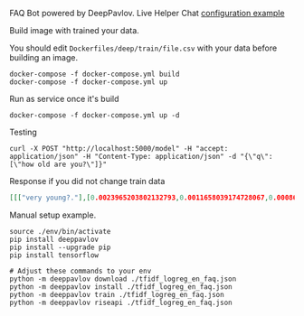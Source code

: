 FAQ Bot powered by DeepPavlov. Live Helper Chat [configuration example](https://doc.livehelperchat.com/docs/bot/deeppavlov-faq)

Build image with trained your data.

You should edit `Dockerfiles/deep/train/file.csv` with your data before building an image.

```shell
docker-compose -f docker-compose.yml build
docker-compose -f docker-compose.yml up
```

Run as service once it's build

```shell
docker-compose -f docker-compose.yml up -d
```

Testing

```
curl -X POST "http://localhost:5000/model" -H "accept: application/json" -H "Content-Type: application/json" -d "{\"q\":[\"how old are you?\"]}"
```

Response if you did not change train data

```json
[[["very young?."],[0.0023965203802132793,0.0011658039174728067,0.0008657494625574156,0.0005414606203846541,0.0007059206448602602,0.0008255833104981557,0.0005902784679946099,0.0027601158497330015,0.0007642232438947259,0.0004863716305588563,0.0003268471415419398,0.0014544600835888503,0.0004896593450576205,0.9866270059016439],[13]]]
```

Manual setup example.

```shell
source ./env/bin/activate
pip install deeppavlov
pip install --upgrade pip
pip install tensorflow

# Adjust these commands to your env
python -m deeppavlov download ./tfidf_logreg_en_faq.json
python -m deeppavlov install ./tfidf_logreg_en_faq.json
python -m deeppavlov train ./tfidf_logreg_en_faq.json
python -m deeppavlov riseapi ./tfidf_logreg_en_faq.json
```
